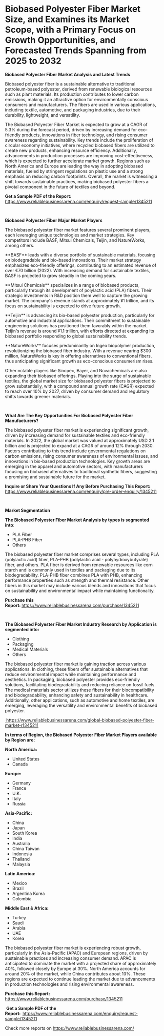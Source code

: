 <p><h1>Biobased Polyester Fiber Market Size, and Examines its Market Scope, with a Primary Focus on Growth Opportunities, and Forecasted Trends Spanning from 2025 to 2032</h1></p><p><strong>Biobased Polyester Fiber Market Analysis and Latest Trends</strong></p>
<p><p>Biobased polyester fiber is a sustainable alternative to traditional petroleum-based polyester, derived from renewable biological resources such as plant materials. Its production contributes to lower carbon emissions, making it an attractive option for environmentally conscious consumers and manufacturers. The fibers are used in various applications, including textile, automotive, and packaging industries, due to their durability, lightweight, and versatility.</p><p>The Biobased Polyester Fiber Market is expected to grow at a CAGR of 5.3% during the forecast period, driven by increasing demand for eco-friendly products, innovations in fiber technology, and rising consumer awareness regarding sustainability. Key trends include the proliferation of circular economy initiatives, where recycled biobased fibers are utilized to create new products, enhancing resource efficiency. Additionally, advancements in production processes are improving cost-effectiveness, which is expected to further accelerate market growth. Regions such as North America and Europe are leading the way in adopting biobased materials, fueled by stringent regulations on plastic use and a strong emphasis on reducing carbon footprints. Overall, the market is witnessing a shift towards sustainable practices, making biobased polyester fibers a pivotal component in the future of textiles and beyond.</p></p>
<p><strong>Get a Sample PDF of the Report:&nbsp;</strong> <a href="https://www.reliablebusinessarena.com/enquiry/request-sample/1345211?utm_campaign=2530&utm_medium=2&utm_source=Github&utm_content=ia&utm_term=03042025&utm_id=biobased-polyester-fiber">https://www.reliablebusinessarena.com/enquiry/request-sample/1345211</a></p>
<p>&nbsp;</p>
<p><strong>Biobased Polyester Fiber Major Market Players</strong></p>
<p><p>The biobased polyester fiber market features several prominent players, each leveraging unique technologies and market strategies. Key competitors include BASF, Mitsui Chemicals, Teijin, and NatureWorks, among others.</p><p>**BASF** leads with a diverse portfolio of sustainable materials, focusing on biodegradable and bio-based innovations. Their market strategy emphasizes eco-friendly offerings, contributing to an estimated revenue of over €70 billion (2022). With increasing demand for sustainable textiles, BASF is projected to grow steadily in the coming years.</p><p>**Mitsui Chemicals** specializes in a range of biobased products, particularly through its development of polylactic acid (PLA) fibers. Their strategic investments in R&D position them well to capture the growing market. The company's revenue stands at approximately ¥1 trillion, and its focus on sustainability is expected to drive future growth.</p><p>**Teijin** is advancing its bio-based polyester production, particularly for automotive and industrial applications. Their commitment to sustainable engineering solutions has positioned them favorably within the market. Teijin's revenue is around ¥1.1 trillion, with efforts directed at expanding its biobased portfolio responding to global sustainability trends.</p><p>**NatureWorks** focuses predominantly on Ingeo biopolymer production, revolutionizing the biobased fiber industry. With a revenue nearing $300 million, NatureWorks is key in offering alternatives to conventional fibers, thus anticipating significant growth as eco-conscious consumerism rises.</p><p>Other notable players like Sinopec, Bayer, and Novachemicals are also expanding their biobased offerings. Playing into the surge of sustainable textiles, the global market size for biobased polyester fibers is projected to grow substantially, with a compound annual growth rate (CAGR) expected to reach over 10% by 2027, driven by consumer demand and regulatory shifts towards greener materials.</p></p>
<p>&nbsp;</p>
<p><strong>What Are The Key Opportunities For Biobased Polyester Fiber Manufacturers?</strong></p>
<p><p>The biobased polyester fiber market is experiencing significant growth, driven by increasing demand for sustainable textiles and eco-friendly materials. In 2022, the global market was valued at approximately USD 2.1 billion and is projected to expand at a CAGR of around 12% through 2030. Factors contributing to this trend include governmental regulations on carbon emissions, rising consumer awareness of environmental issues, and innovations in bio-based production technologies. Key growth areas are emerging in the apparel and automotive sectors, with manufacturers focusing on biobased alternatives to traditional synthetic fibers, suggesting a promising and sustainable future for the market.</p></p>
<p><strong>Inquire or Share Your Questions If Any Before Purchasing This Report:</strong> <a href="https://www.reliablebusinessarena.com/enquiry/pre-order-enquiry/1345211?utm_campaign=2530&utm_medium=2&utm_source=Github&utm_content=ia&utm_term=03042025&utm_id=biobased-polyester-fiber">https://www.reliablebusinessarena.com/enquiry/pre-order-enquiry/1345211</a></p>
<p>&nbsp;</p>
<p><strong>Market Segmentation</strong></p>
<p><strong>The Biobased Polyester Fiber Market Analysis by types is segmented into:</strong></p>
<p><ul><li>PLA Fiber</li><li>PLA-PHB Fiber</li><li>Others</li></ul></p>
<p><p>The biobased polyester fiber market comprises several types, including PLA (polylactic acid) fiber, PLA-PHB (polylactic acid - polyhydroxybutyrate) fiber, and others. PLA fiber is derived from renewable resources like corn starch and is commonly used in textiles and packaging due to its biodegradability. PLA-PHB fiber combines PLA with PHB, enhancing performance properties such as strength and thermal resistance. Other fibers in this market may include various blends and innovations that focus on sustainability and environmental impact while maintaining functionality.</p></p>
<p><strong>Purchase this Report:&nbsp;</strong><a href="https://www.reliablebusinessarena.com/purchase/1345211?utm_campaign=2530&utm_medium=2&utm_source=Github&utm_content=ia&utm_term=03042025&utm_id=biobased-polyester-fiber">https://www.reliablebusinessarena.com/purchase/1345211</a></p>
<p>&nbsp;</p>
<p><strong>The Biobased Polyester Fiber Market Industry Research by Application is segmented into:</strong></p>
<p><ul><li>Clothing</li><li>Packaging</li><li>Medical Materials</li><li>Others</li></ul></p>
<p><p>The biobased polyester fiber market is gaining traction across various applications. In clothing, these fibers offer sustainable alternatives that reduce environmental impact while maintaining performance and aesthetics. In packaging, biobased polyester provides eco-friendly solutions, facilitating biodegradability and reducing reliance on fossil fuels. The medical materials sector utilizes these fibers for their biocompatibility and biodegradability, enhancing safety and sustainability in healthcare. Additionally, other applications, such as automotive and home textiles, are emerging, leveraging the versatility and environmental benefits of biobased polyester.</p></p>
<p><a href="https://www.reliablebusinessarena.com/global-biobased-polyester-fiber-market-r1345211?utm_campaign=2530&utm_medium=2&utm_source=Github&utm_content=ia&utm_term=03042025&utm_id=biobased-polyester-fiber">&nbsp;https://www.reliablebusinessarena.com/global-biobased-polyester-fiber-market-r1345211</a></p>
<p><strong>In terms of Region, the Biobased Polyester Fiber Market Players available by Region are:</strong></p>
<p>
    <p> <strong> North America: </strong>
        <ul>
            <li>United States</li>
            <li>Canada</li>
        </ul>
        </p> 
    <p> <strong> Europe: </strong>
        <ul>
            <li>Germany</li>
            <li>France</li>
            <li>U.K.</li>
            <li>Italy</li>
            <li>Russia</li>
        </ul>
        </p> 
    <p> <strong> Asia-Pacific: </strong>
        <ul>
            <li>China</li>
            <li>Japan</li>
            <li>South Korea</li>
            <li>India</li>
            <li>Australia</li>
            <li>China Taiwan</li>
            <li>Indonesia</li>
            <li>Thailand</li>
            <li>Malaysia</li>
        </ul>
        </p> 
    <p> <strong> Latin America: </strong>
        <ul>
            <li>Mexico</li>
            <li>Brazil</li>
            <li>Argentina Korea</li>
            <li>Colombia</li>
        </ul>
        </p> 
    <p> <strong> Middle East & Africa: </strong>
        <ul>
            <li>Turkey</li>
            <li>Saudi</li>
            <li>Arabia</li>
            <li>UAE</li>
            <li>Korea</li>
        </ul>
    </p>
    </p>
<p><p>The biobased polyester fiber market is experiencing robust growth, particularly in the Asia-Pacific (APAC) and European regions, driven by sustainable practices and increasing consumer demand. APAC is anticipated to dominate the market with a projected share of approximately 40%, followed closely by Europe at 30%. North America accounts for around 20% of the market, while China contributes about 10%. These regions are expected to continue leading the market due to advancements in production technologies and rising environmental awareness.</p></p>
<p><strong>Purchase this Report: </strong><a href="https://www.reliablebusinessarena.com/purchase/1345211?utm_campaign=2530&utm_medium=2&utm_source=Github&utm_content=ia&utm_term=03042025&utm_id=biobased-polyester-fiber">https://www.reliablebusinessarena.com/purchase/1345211</a></p>
<p>&nbsp;<strong>Get a Sample PDF of the Report:&nbsp;&nbsp;</strong><a href="https://www.reliablebusinessarena.com/enquiry/request-sample/1345211?utm_campaign=2530&utm_medium=2&utm_source=Github&utm_content=ia&utm_term=03042025&utm_id=biobased-polyester-fiber">https://www.reliablebusinessarena.com/enquiry/request-sample/1345211</a></p>
<p><strong></strong></p>
<p>Check more reports on <a href="https://www.reliablebusinessarena.com/?utm_campaign=2530&utm_medium=2&utm_source=Github&utm_content=ia&utm_term=03042025&utm_id=biobased-polyester-fiber">https://www.reliablebusinessarena.com/</a></p>